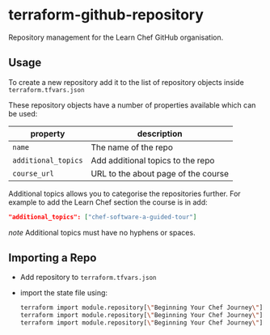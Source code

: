 # terraform-github-repository

Repository management for the Learn Chef GitHub organisation.

## Usage

To create a new repository add it to the list of repository objects inside `terraform.tfvars.json`

These repository objects have a number of properties available which can be used:

| property            | description                         |
| ------------------- | ----------------------------------- |
| `name`              | The name of the repo                |
| `additional_topics` | Add additional topics to the repo   |
| `course_url`        | URL to the about page of the course |

Additional topics allows you to categorise the repositories further. For example to add the Learn Chef section the course is in add:

```json
"additional_topics": ["chef-software-a-guided-tour"]
```

*note* Additional topics must have no hyphens or spaces.

## Importing a Repo

- Add repository to `terraform.tfvars.json`
- import the state file using:

  ```bash
  terraform import module.repository[\"Beginning Your Chef Journey\"].github_repository.this beginning-your-chef-journey
  terraform import module.repository[\"Beginning Your Chef Journey\"].github_branch.default beginning-your-chef-journey:main
  terraform import module.repository[\"Beginning Your Chef Journey\"].github_branch_protection.default beginning-your-chef-journey:main
  ```
